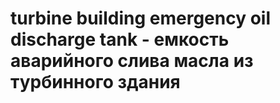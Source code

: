 # turbine building emergency oil discharge tank - емкость аварийного слива масла из турбинного здания
